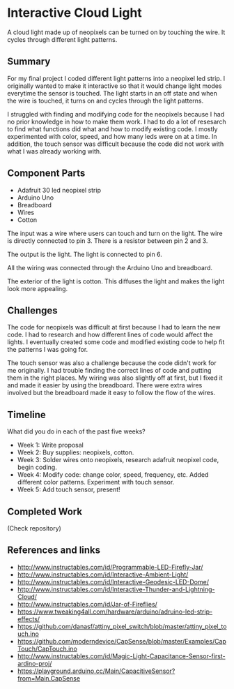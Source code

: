 # Interactive Cloud Light

A cloud light made up of neopixels can be turned on by touching the wire. It cycles through different light patterns. 

## Summary

For my final project I coded different light patterns into a neopixel led strip. I originally wanted to make it interactive so that it would change light modes everytime the sensor is touched. The light starts in an off state and when the wire is touched, it turns on and cycles through the light patterns. 

I struggled with finding and modifying code for the neopixels because I had no prior knowledge in how to make them work. I had to do a lot of resesarch to find what functions did what and how to modify existing code. I mostly experimented with color, speed, and how many leds were on at a time. In addition, the touch sensor was difficult because the code did not work with what I was already working with.

## Component Parts

- Adafruit 30 led neopixel strip
- Arduino Uno
- Breadboard
- Wires
- Cotton

The input was a wire where users can touch and turn on the light. The wire is directly connected to pin 3. There is a resistor between pin 2 and 3.

The output is the light. The light is connected to pin 6.

All the wiring was connected through the Arduino Uno and breadboard.

The exterior of the light is cotton. This diffuses the light and makes the light look more appealing. 

## Challenges

The code for  neopixels was difficult at first because I had to learn the new code. I had to research and how different lines of code would affect the lights. I eventually created some code and modified existing code to help fit the patterns I was going for. 

The touch sensor was also a challenge because the code didn't work for me originally. I had trouble finding the correct lines of code and putting them in the right places. My wiring was also slightly off at first, but I fixed it and made it easier by using the breadboard. There were extra wires involved but the breadboard made it easy to follow the flow of the wires.

## Timeline

What did you do in each of the past five weeks?

- Week 1: Write proposal
- Week 2: Buy supplies: neopixels, cotton.
- Week 3: Solder wires onto neopixels, research adafruit neopixel code, begin coding.
- Week 4: Modify code: change color, speed, frequency, etc. Added different color patterns. Experiment with touch sensor.
- Week 5: Add touch sensor, present!

## Completed Work

(Check repository)

## References and links

- http://www.instructables.com/id/Programmable-LED-Firefly-Jar/ 
- http://www.instructables.com/id/Interactive-Ambient-Light/ 
- http://www.instructables.com/id/Interactive-Geodesic-LED-Dome/ 
- http://www.instructables.com/id/Interactive-Thunder-and-Lightning-Cloud/ 
- http://www.instructables.com/id/Jar-of-Fireflies/ 
- https://www.tweaking4all.com/hardware/arduino/adruino-led-strip-effects/
- https://github.com/danasf/attiny_pixel_switch/blob/master/attiny_pixel_touch.ino
- https://github.com/moderndevice/CapSense/blob/master/Examples/CapTouch/CapTouch.ino
- http://www.instructables.com/id/Magic-Light-Capacitance-Sensor-first-ardino-proj/
- https://playground.arduino.cc/Main/CapacitiveSensor?from=Main.CapSense
